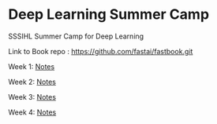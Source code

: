 # Deep Learning Summer Camp

SSSIHL Summer Camp for Deep Learning

Link to Book repo : <https://github.com/fastai/fastbook.git>

Week 1:
    [Notes](week1.md)

Week 2:
    [Notes](week2.md)

Week 3:
    [Notes](week3.md)

Week 4:
    [Notes](week4.md)
